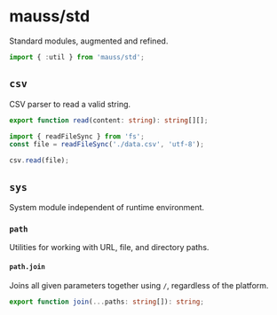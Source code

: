 # mauss/std

Standard modules, augmented and refined.

```js
import { :util } from 'mauss/std';
```

## `csv`

CSV parser to read a valid string.

```ts
export function read(content: string): string[][];
```

```js
import { readFileSync } from 'fs';
const file = readFileSync('./data.csv', 'utf-8');

csv.read(file);
```

## `sys`

System module independent of runtime environment.

### `path`

Utilities for working with URL, file, and directory paths.

#### `path.join`

Joins all given parameters together using `/`, regardless of the platform.

```ts
export function join(...paths: string[]): string;
```
